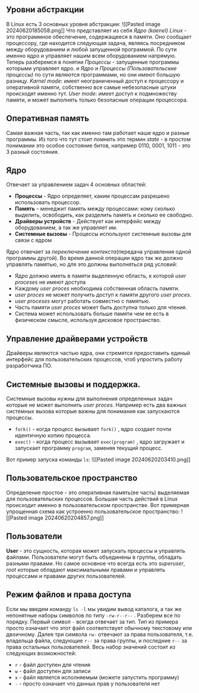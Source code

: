 ## Уровни абстракции
В Linux есть 3 основных уровня абстракции:
![[Pasted image 20240620185058.png]]
Что представляет из себя *Ядро (kaenel) Linux* - это программное обеспечение, содержащееся в памяти. Оно сообщает процессору, где находится следующая задача, являясь посредником между оборудованием и любой запущенной программой. По сути именно ядро и управляет нашим всем оборудованием напрямую. 
Теперь разберемся в понятии *Процессы* - запущенные программы которыми управляет ядро. и *Ядро* и *Процессы (Пользовательские процессы)* по сути являются программами, но они имеют большую разницу.
*Karnel mode*: имеет неограниченный доступ к процессору и оперативной памяти, собственно все самые небезопасные штуки происходят именно тут.
*User mode*: имеет доступ к подмножеству памяти, и может выполнять только безопасные операции процессора. 

## Оперативная память
Самая важная часть, так как именно там работает наше ядро и разные программы. Из того что тут стоит помнить это термин *state* - в простом понимании это особое состояние битов, например 0110, 0001, 1011 - это 3 разный состояния.

## Ядро
Отвечает за управлением задач 4 основных областей:
- **Процессы** - Ядро определяет, каким процессам разрешено использовать процессор.
- **Память** - менеджит память между процессами: кому сколько выделить, освободить, как разделить память и сколько ее свободно.
- **Драйверы устройств** -  Действует как интерфейс между оборудованием, а так же управляет им.
- **Системные вызовы** - Процессы используют системные вызовы для связи с ядром

Ядро отвечает за *переключение контекста*(передача управления одной программы другой). Во время данной операции ядро так же должно управлять памятью, но для это должны выполняться ряд условий:
- Ядро должно иметь в памяти выделенную область, к которой *user proceses* не имеют доступа
- Каждому *user proces* необходима собственная область памяти.
- *user proces* не может получить доступ к памяти другого *user proces*.
- *user proceses* могут работать совместно с памятью.
- Часть памяти *user proces* может быть доступна только для чтения.
- Система может использовать больше памяти чем ее есть в физическом смысле, используя дисковое пространство.

## Управление драйверами устройств
Драйверы являются частью ядра, они стремятся предоставить единый интерфейс для пользовательских процессов, чтоб упростить работу разработчика ПО.

## Системные вызовы и поддержка.
Системные вызовы нужны для выполнения определенных задач которые не может выполнить *user proces*. Например есть два важных системных вызова которые важны для понимания как запускаются процессы. 
- `fork()` - когда процесс вызывает `fork()` , ядро создает почти идентичную копию процесса.
- `exec()` - когда процесс вызывает `exec(program)` , ядро загружает и запускает программу `program`, заменяя текущий процесс.

Вот пример запуска команды `ls`:
  ![[Pasted image 20240620203410.png]]
  
## Пользовательское пространство
Определение простое - это оперативная память(ее часть) выделяемая для пользовательских процессов. Большая часть действий в Linux происходит именно в пользовательском пространстве. Вот примерная упрощенная схема как устроенно пользовательское пространство: 
![[Pasted image 20240620204857.png]]

## Пользователи
**User** - это сущность, которая может запускать процессы и управлять файлами. Пользователи могут быть объединены в группы, обладать разными правами. Но самое основное что всегда есть это *superuser*, *root* которые обладают максимальными правами и управлять процессами и правами других пользователей.

## Режим файлов и права доступа
Если мы введем команду `ls -l` мы увидим вывод каталога, а так же непонятные наборы символов по типу `-rw-r--r--` . Разберем все по порядку.
Первый символ `-` всегда отвечает за тип. Тип из примера просто означает что этот файл соответствует обычному текстовому или двоичному. 
Далее три символа `rw-` отвечают за права пользователя, т.е. владельца файла, следующие
`r--` за права группы, и последние `r--` за права остальных пользователей. 
Весь набор значений состоит из следующих возможностей:
- `r` - файл доступен для чтения
- `w` - файл доступен для записи
- `x` - файл является исполняемым (можете запустить программу)
- `-` - просто означает что данных прав у пользователя нет
